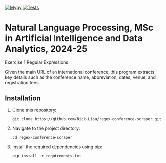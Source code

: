 [![Mypy](https://github.com/Nick-Liou/regex-conference-scraper/actions/workflows/mypy.yml/badge.svg)](https://github.com/Nick-Liou/regex-conference-scraper/actions/workflows/mypy.yml)
[![Tests](https://github.com/Nick-Liou/regex-conference-scraper/actions/workflows/pytest.yml/badge.svg)](https://github.com/Nick-Liou/regex-conference-scraper/actions/workflows/pytest.yml)

# Natural Language Processing, MSc in Artificial Intelligence and Data Analytics, 2024-25
Exercise 1 Regular Expressions
 
Given the main URL of an international conference, this program extracts key details such as the conference name, abbreviation, dates, venue, and registration fees.
 
 

## Installation

1. Clone this repository:   
    ```
    git clone https://github.com/Nick-Liou/regex-conference-scraper.git
    ```
2. Navigate to the project directory:   
    ```
    cd regex-conference-scraper
    ```
3. Install the required dependencies using pip:
    ```
    pip install -r requirements.txt
    ```


<!-- 
Use  "pipreqs . --mode no-pin --force" to auto generate the requirements 
note it may not work recursively  
-->

